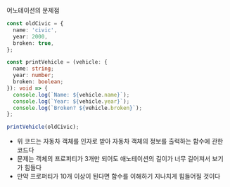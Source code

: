 어노테이션의 문제점

```ts
const oldCivic = {
  name: 'civic',
  year: 2000,
  broken: true,
};

const printVehicle = (vehicle: {
  name: string;
  year: number;
  broken: boolean;
}): void => {
  console.log(`Name: ${vehicle.name}`);
  console.log(`Year: ${vehicle.year}`);
  console.log(`Broken? ${vehicle.broken}`);
};

printVehicle(oldCivic);
```

- 위 코드는 자동차 객체를 인자로 받아 자동차 객체의 정보를 출력하는 함수에 관한 코드다
- 문제는 객체의 프로퍼티가 3개만 되어도 애노테이션의 길이가 너무 길어져서 보기가 힘들다
- 만약 프로퍼티가 10개 이상이 된다면 함수를 이해하기 지나치게 힘들어질 것이다
